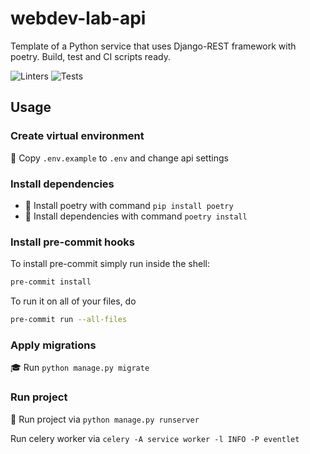 # webdev-lab-api
Template of a Python service that uses Django-REST framework with poetry. Build, test and CI scripts ready.

![Linters](https://github.com/TimePeak/users/actions/workflows/linters.yml/badge.svg)
![Tests](https://github.com/TimePeak/users/actions/workflows/tests.yml/badge.svg)

## Usage

### Create virtual environment

🔑 Copy `.env.example` to `.env` and change api settings

### Install dependencies

* 🐍 Install poetry with command `pip install poetry`
* 📎 Install dependencies with command `poetry install`

### Install pre-commit hooks

To install pre-commit simply run inside the shell:

```bash
pre-commit install
```

To run it on all of your files, do

```bash
pre-commit run --all-files
```


### Apply migrations

🎓 Run  `python manage.py migrate`

### Run project

🚀 Run project via `python manage.py runserver`

Run celery worker via `celery -A service worker -l INFO -P eventlet`

